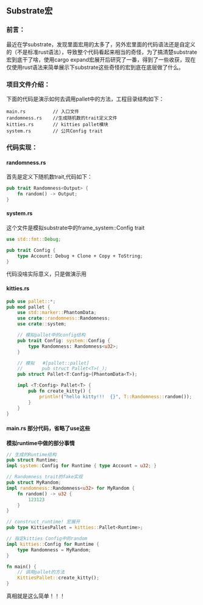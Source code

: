 ## Substrate宏

### 前言：

​		最近在学substrate，发现里面宏用的太多了，另外宏里面的代码语法还是自定义的（不是标准rust语法），导致整个代码看起来相当的奇怪，为了搞清楚substrate宏到底干了啥，使用cargo expand宏展开后研究了一番，得到了一些收获，现在仅使用rust语法来简单展示下substrate这些奇怪的宏到底在底层做了什么。



### 项目文件介绍：

下面的代码是演示如何去调用pallet中的方法，工程目录结构如下：

```
main.rs          // 入口文件
randomness.rs    //生成随机数的trait定义文件
kitties.rs       // kitties pallet模块
system.rs        // 公共Config trait
```



### 代码实现：

#### randomness.rs

首先是定义下随机数trait,代码如下：

```rust
pub trait Randomness<Output> {
    fn random() -> Output;
}
```

#### system.rs

这个文件是模拟substrate中的frame_system::Config trait

```rust
use std::fmt::Debug;

pub trait Config {
    type Account: Debug + Clone + Copy + ToString;
}
```

代码没啥实际意义，只是做演示用

#### kitties.rs

```rust
pub use pallet::*;
pub mod pallet {
    use std::marker::PhantomData;
    use crate::randomness::Randomness;
    use crate::system;

    // 模拟pallet中的config结构
    pub trait Config: system::Config {
        type Randomness: Randomness<u32>;
    }

    // 模拟 	#[pallet::pallet]
	//       pub struct Pallet<T>(_);
    pub struct Pallet<T:Config>(PhantomData<T>);

    impl <T:Config> Pallet<T> {
        pub fn create_kitty() {
            println!("hello kitty!!!  {}", T::Randomness::random());
        }
    }
}
```



#### main.rs  部分代码，省略了use这些

**模拟runtime中做的部分事情**

```rust
// 生成的Runtime结构
pub struct Runtime;
impl system::Config for Runtime { type Account = u32; }

// Randomness trait的fake实现
pub struct MyRandom;
impl randomness::Randomness<u32> for MyRandom {
    fn random() -> u32 {
        123123
    }
}

// construct_runtime! 宏展开
pub type KittiesPallet = kitties::Pallet<Runtime>;

// 指定kitties Config中的random
impl kitties::Config for Runtime {
    type Randomness = MyRandom;
}

fn main() {
    // 调用pallet的方法
    KittiesPallet::create_kitty();
}
```

真相就是这么简单！！！



